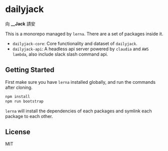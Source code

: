 # dailyjack
向 **__Jack** 請安

This is a monorepo managed by `lerna`. There are a set of packages inside it.

- `dailyjack-core`: Core functionality and dataset of `dailyjack`.
- `dailyjack-api`: A headless api server powered by `claudia` and `AWS lambda`, also include slack slash command api.

## Getting Started

First make sure you have `lerna` installed globally, and run the commands after cloning.

```sh
npm install
npm run bootstrap
```

`lerna` will install the dependencies of each packages and symlink each package to each other.

## License

MIT
